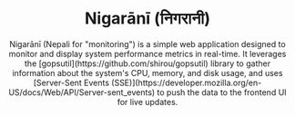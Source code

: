 <h1 align="center">Nigarānī (निगरानी)</h1>
<p align="center">Nigarānī (Nepali for "monitoring") is a simple web application designed to monitor and display system performance metrics in real-time. It leverages the [gopsutil](https://github.com/shirou/gopsutil) library to gather information about the system's CPU, memory, and disk usage, and uses [Server-Sent Events (SSE)](https://developer.mozilla.org/en-US/docs/Web/API/Server-sent_events) to push the data to the frontend UI for live updates.</p>
